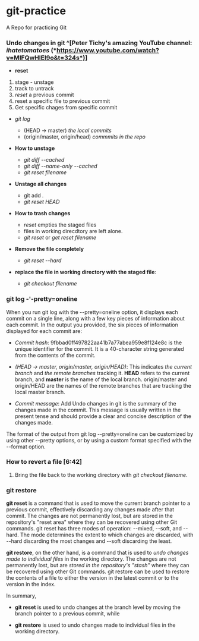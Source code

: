# git-practice
A Repo for practicing Git

### Undo changes in git ^[Peter Tichy's amazing YouTube channel: *ihatetomatoes* (*https://www.youtube.com/watch?v=MIFQwHlEI9o&t=324s*)]  

* **reset**  
1. stage - unstage  
2. track to untrack  
3. *reset* a previous commit  
4. reset a specific file to previous commit  
5. Get specific chages from specific commit  

* *git log*  
  - (HEAD -> master)  *the local commits*    
  - (origin/master, origin/head)  *commmits in the repo*  
  
* **How to unstage**  
  - *git diff --cached*  
  - *git diff --name-only --cached*  
  - *git reset filename*  
  
* **Unstage all changes**  
  - git add *.* 
  - *git reset HEAD*  
  
* **How to trash changes**  
  - *reset* empties the staged files 
  - files in working direcdtory are left alone.  
  - *git reset*  or *get reset filename*  
  
* **Remove the file completely**  
  - *git reset --hard* 
  
* **replace the file in working directory with the staged file**:  
  - *git checkout filename* 
  
### git log -'-pretty=oneline  

When you run git log with the --pretty=oneline option, it displays each commit on a single line, along with a few key pieces of information about each commit. In the output you provided, the six pieces of information displayed for each commit are:

* *Commit hash*: 9fbbad0ff497822aa41b7a77abea959e8f124e8c is the unique identifier for the commit. It is a 40-character string generated from the contents of the commit.

* *(HEAD -> master, origin/master, origin/HEAD)*: This indicates *the current branch* and *the remote branches* tracking it. **HEAD** refers to the current branch, and **master** is the name of the local branch. origin/master and origin/HEAD are the names of the remote branches that are tracking the local master branch.

* *Commit message*: Add Undo changes in git is the summary of the changes made in the commit. This message is usually written in the present tense and should provide a clear and concise description of the changes made.

The format of the output from git log --pretty=oneline can be customized by using other --pretty options, or by using a custom format specified with the --format option.  

### How to revert a file [6:42]  

1. Bring the file back to the working directory with *git checkout filename*.  


### git restore  

**git reset** is a command that is used to move the current branch pointer to a previous commit, effectively discarding any changes made after that commit. The changes are not permanently lost, but are stored in the repository's "reset area" where they can be recovered using other Git commands. git reset has three modes of operation: --mixed, --soft, and --hard. The mode determines the extent to which changes are discarded, with --hard discarding the most changes and --soft discarding the least.

**git restore**, on the other hand, is a command that is used to *undo changes made to individual files* in the working directory. The changes are not permanently lost, but are *stored in the repository's "stash"* where they can be recovered using other Git commands. git restore can be used to restore the contents of a file to either the version in the latest commit or to the version in the index.

In summary,  

* **git reset** is used to undo changes at the branch level by moving the branch pointer to a previous commit, while 

* **git restore** is used to undo changes made to individual files in the working directory.
